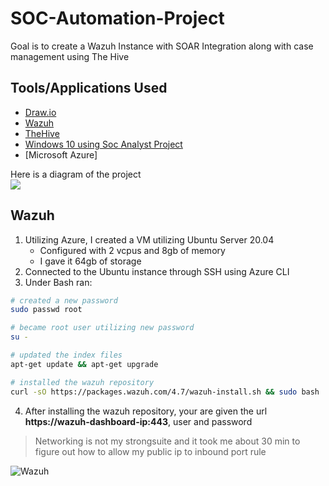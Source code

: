 # SOC-Automation-Project
Goal is to create a Wazuh Instance with SOAR Integration along with case management using The Hive

## Tools/Applications Used
- [Draw.io](draw.io)
- [Wazuh](https://wazuh.com/)
- [TheHive](https://thehive-project.org/)
- [Windows 10 using Soc Analyst Project](https://github.com/kyhomelab/SOC-Lab/tree/main)
- [Microsoft Azure]


Here is a diagram of the project
<br> <img src="https://i.imgur.com/JdbiEBI.png"> <br>


## Wazuh
1. Utilizing Azure, I created a VM utilizing Ubuntu Server 20.04
   - Configured with 2 vcpus and 8gb of memory
   - I gave it 64gb of storage
2. Connected to the Ubuntu instance through SSH using Azure CLI
3. Under Bash ran:
```bash
# created a new password
sudo passwd root
```
```bash
# became root user utilizing new password
su -
```
```bash
# updated the index files
apt-get update && apt-get upgrade
```
```bash
# installed the wazuh repository
curl -sO https://packages.wazuh.com/4.7/wazuh-install.sh && sudo bash ./wazuh-install.sh -a
```
4. After installing the wazuh repository, your are given the url **https://wazuh-dashboard-ip:443**, user and password
> Networking is not my strongsuite and it took me about 30 min to figure out how to allow my public ip to inbound port rule

![Wazuh](https://i.imgur.com/bV9bXSR.png)
